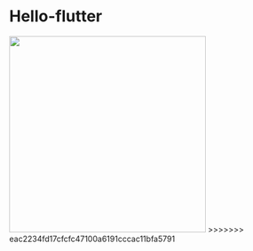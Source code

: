 # Hello-flutter

<img width="354" src="http://img20.360buyimg.com/uba/jfs/t20755/359/2055874276/121116/af42b775/5b45b663N10aea730.png" />
>>>>>>> eac2234fd17cfcfc47100a6191cccac11bfa5791
